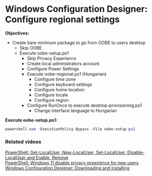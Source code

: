 # Windows Configuration Designer: Configure regional settings

<b>Objectives:</b>

* Create bare minimum package to go from OOBE to users desktop
    * Skip OOBE
    * Execute oobe-setup.ps1
        * Skip Privacy Experiance
        * Create local administrators account
        * Configure Power Settings
        * Execute oobe-regional.ps1 (Hungarian)
            * Configure time zone
            * Configure keyboard settings
            * Configure home location
            * Configure locale
            * Configure region
        * Configure RunOnce to execute desktop-provisioning.ps1
            * Change interface language to Hungarian

<b>Execute oobe-setup.ps1:</b>

```powershell
powershell.exe -ExecutionPolicy Bypass -File oobe-setup.ps1
```

### Related videos

[PowerShell: Get-LocalUser, New-LocalUser, Set-LocalUser, Disable-LocalUser and Enable, Remove](https://youtu.be/9PtT7FfPO3Q) <br />
[PowerShell: Windows 11 disable privacy experience for new users](https://youtu.be/YSVsOY2A7F8) <br />
[Windows Configuration Designer: Downloading and installing](https://youtu.be/cSa12YaNMbU)